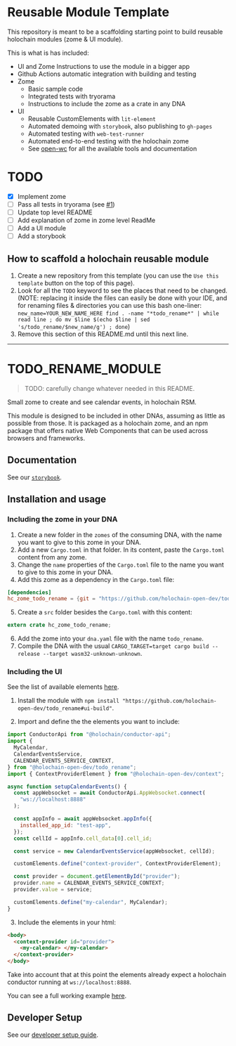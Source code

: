 # Reusable Module Template

This repository is meant to be a scaffolding starting point to build reusable holochain modules (zome & UI module).

This is what is has included:

- UI and Zome Instructions to use the module in a bigger app
- Github Actions automatic integration with building and testing
- Zome
  - Basic sample code 
  - Integrated tests with tryorama
  - Instructions to include the zome as a crate in any DNA
- UI
  - Reusable CustomElements with `lit-element`
  - Automated demoing with `storybook`, also publishing to `gh-pages`
  - Automated testing with `web-test-runner`
  - Automated end-to-end testing with the holochain zome
  - See [open-wc](https://open-wc.org/) for all the available tools and documentation

# TODO
- [x] Implement zome
- [ ] Pass all tests in tryorama (see [#1](https://github.com/holochain-open-dev/contacts/issues/1))
- [ ] Update top level README
- [ ] Add explanation of zome in zome level ReadMe
- [ ] Add a UI module
- [ ] Add a storybook

## How to scaffold a holochain reusable module

1. Create a new repository from this template (you can use the `Use this template` button on the top of this page).
2. Look for all the `TODO` keyword to see the places that need to be changed. (NOTE: replacing it inside the files can easily be done with your IDE, and for renaming files & directories you can use this bash one-liner: `new_name=YOUR_NEW_NAME_HERE find . -name "*todo_rename*" | while read line ; do mv $line $(echo $line | sed 's/todo_rename/$new_name/g') ; done`)
3. Remove this section of this README.md until this next line.

---

# TODO_RENAME_MODULE

> TODO: carefully change whatever needed in this README.

Small zome to create and see calendar events, in holochain RSM.

This module is designed to be included in other DNAs, assuming as little as possible from those. It is packaged as a holochain zome, and an npm package that offers native Web Components that can be used across browsers and frameworks.

## Documentation

See our [`storybook`](https://holochain-open-dev.github.io/hc_zome_todo_rename).

## Installation and usage

### Including the zome in your DNA

1. Create a new folder in the `zomes` of the consuming DNA, with the name you want to give to this zome in your DNA.
2. Add a new `Cargo.toml` in that folder. In its content, paste the `Cargo.toml` content from any zome.
3. Change the `name` properties of the `Cargo.toml` file to the name you want to give to this zome in your DNA.
4. Add this zome as a dependency in the `Cargo.toml` file:

```toml
[dependencies]
hc_zome_todo_rename = {git = "https://github.com/holochain-open-dev/todo_rename", package = "hc_zome_todo_rename"}
```

5. Create a `src` folder besides the `Cargo.toml` with this content:

```rust
extern crate hc_zome_todo_rename;
```

6. Add the zome into your `dna.yaml` file with the name `todo_rename`.
7. Compile the DNA with the usual `CARGO_TARGET=target cargo build --release --target wasm32-unknown-unknown`.

### Including the UI

See the list of available elements [here](https://holochain-open-dev.github.io/todo_rename).

1. Install the module with `npm install "https://github.com/holochain-open-dev/todo_rename#ui-build"`.

2. Import and define the the elements you want to include:

```js
import ConductorApi from "@holochain/conductor-api";
import {
  MyCalendar,
  CalendarEventsService,
  CALENDAR_EVENTS_SERVICE_CONTEXT,
} from "@holochain-open-dev/todo_rename";
import { ContextProviderElement } from "@holochain-open-dev/context";

async function setupCalendarEvents() {
  const appWebsocket = await ConductorApi.AppWebsocket.connect(
    "ws://localhost:8888"
  );

  const appInfo = await appWebsocket.appInfo({
    installed_app_id: "test-app",
  });
  const cellId = appInfo.cell_data[0].cell_id;

  const service = new CalendarEventsService(appWebsocket, cellId);

  customElements.define("context-provider", ContextProviderElement);

  const provider = document.getElementById("provider");
  provider.name = CALENDAR_EVENTS_SERVICE_CONTEXT;
  provider.value = service;

  customElements.define("my-calendar", MyCalendar);
}
```

3. Include the elements in your html:

```html
<body>
  <context-provider id="provider">
    <my-calendar> </my-calendar>
  </context-provider>
</body>
```

Take into account that at this point the elements already expect a holochain conductor running at `ws://localhost:8888`.

You can see a full working example [here](/ui/demo/index.html).

## Developer Setup

See our [developer setup guide](/dev-setup.md).
